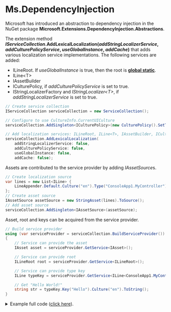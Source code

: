 # Ms.DependencyInjection
Microsoft has introduced an abstraction to dependency injection in the NuGet package **Microsoft.Extensions.DependencyInjection.Abstractions**.

The extension method **<i>IServiceCollection</i>.AddLexicalLocalization(*addStringLocalizerService*, *addCulturePolicyService*, *useGlobalInstance*, *addCache*)** 
that adds various localization service implementations. The following services are added:
* ILineRoot. If *useGlobalInstance* is true, then the root is **[global static](../ILineRoot#global-static-root)**.
* ILine&lt;T&gt;
* IAssetBuilder
* ICulturePolicy, if *addCulturePolicyService* is set to true.
* IStringLocalizerFactory and *IStringLocalizer&lt;T&gt;*, if *addStringLocalizerService* is set to true.


```csharp
// Create service collection
IServiceCollection serviceCollection = new ServiceCollection();

// Configure to use CultureInfo.CurrentUICulture
serviceCollection.AddSingleton<ICulturePolicy>(new CulturePolicy().SetToCurrentThreadUICulture().AsReadonly());            

// Add localization services: ILineRoot, ILine<T>, IAssetBuilder, ICulturePolicy
serviceCollection.AddLexicalLocalization(
    addStringLocalizerService: false,
    addCulturePolicyService: false,
    useGlobalInstance: false,
    addCache: false);
```

Assets are contributed to the service provider by adding *IAssetSource*s.

```csharp
// Create localization source
var lines = new List<ILine> {
    LineAppender.Default.Culture("en").Type("ConsoleApp1.MyController").Key("Hello").Format("Hello World!")
};
// Create asset source
IAssetSource assetSource = new StringAsset(lines).ToSource();
// Add asset source
serviceCollection.AddSingleton<IAssetSource>(assetSource);
```

Asset, root and keys can be acquired from the service provider.

```csharp
// Build service provider
using (var serviceProvider = serviceCollection.BuildServiceProvider())
{
    // Service can provide the asset
    IAsset asset = serviceProvider.GetService<IAsset>();

    // Service can provide root
    ILineRoot root = serviceProvider.GetService<ILineRoot>();

    // Service can provide type key
    ILine typeKey = serviceProvider.GetService<ILine<ConsoleApp1.MyController>>();

    // Get "Hello World!"
    string str = typeKey.Key("Hello").Culture("en").ToString();
}
```

<details><summary>Example full code (<u>click here</u>).</summary>
```csharp
using Lexical.Localization;
using Lexical.Localization.Asset;
using Microsoft.Extensions.DependencyInjection;
using System.Collections.Generic;

namespace docs
{
    public class Ms_DependencyInjection_Example1
    {
        public static void Main(string[] args)
        {
            // Create service collection
            IServiceCollection serviceCollection = new ServiceCollection();

            // Configure to use CultureInfo.CurrentUICulture
            serviceCollection.AddSingleton<ICulturePolicy>(new CulturePolicy().SetToCurrentThreadUICulture().AsReadonly());

            // Add localization services: ILineRoot, ILine<T>, IAssetBuilder
            serviceCollection.AddLexicalLocalization(
                addStringLocalizerService: false,
                addCulturePolicyService: false,
                useGlobalInstance: false,
                addCache: false);

            // Create localization source
            var lines = new List<ILine> { LineAppender.Default.Culture("en").Type("ConsoleApp1.MyController").Key("Hello").Format("Hello World!") };
            // Create asset source
            IAssetSource assetSource = new StringAsset(lines).ToSource();
            // Add asset source
            serviceCollection.AddSingleton<IAssetSource>(assetSource);

            // Build service provider
            using (var serviceProvider = serviceCollection.BuildServiceProvider())
            {
                // Service can provide the asset
                IAsset asset = serviceProvider.GetService<IAsset>();

                // Service can provide root
                ILineRoot root = serviceProvider.GetService<ILineRoot>();

                // Service can provide type key
                ILine typeKey = serviceProvider.GetService<ILine<ConsoleApp1.MyController>>();

                // Get "Hello World!"
                string str = typeKey.Key("Hello").Culture("en").ToString();
            }
        }
    }

}

```</details>

# String localizer
When the argument *addStringLocalizerService* is set to true, then the extension method adds implementations to  
services *IStringLocalizer&lt;T&gt;* and *IStringLocalizerFactory*.
# [Snippet](#tab/snippet-2)

```csharp
// Create service collection
IServiceCollection serviceCollection = new ServiceCollection();

// Configure to use CultureInfo.CurrentUICulture
serviceCollection.AddSingleton<ICulturePolicy>(new CulturePolicy().SetToCurrentThreadUICulture().AsReadonly());

// Add localization services: ILineRoot, ILine<T>, IAssetBuilder, 
//                            IStringLocalizer<T>, IStringLocalizerFactory
serviceCollection.AddLexicalLocalization(
    addStringLocalizerService: true,     // <- string localizer
    addCulturePolicyService: false,
    useGlobalInstance: false,
    addCache: false);

// Create localization source
var lines = new List<ILine> { LineAppender.Default.Culture("en").Type("ConsoleApp1.MyController").Key("Hello").Format("Hello World!") };
// Create asset source
IAssetSource assetSource = new StringAsset(lines).ToSource();
// Add asset source
serviceCollection.AddSingleton<IAssetSource>(assetSource);

// Build service provider
using (var serviceProvider = serviceCollection.BuildServiceProvider())
{
    // Get string localizer for class "ConsoleApp1.MyController".
    IStringLocalizer stringLocalizer 
        = serviceProvider.GetService<IStringLocalizer<ConsoleApp1.MyController>>();

    // Narrow scope down to "en" culture
    IStringLocalizer stringLocalizerScoped = stringLocalizer.WithCulture(CultureInfo.GetCultureInfo("en"));

    // Get "Hello World!"
    string str = stringLocalizerScoped.GetString("Hello");
}
```
# [Full Code](#tab/full-2)

```csharp
using Lexical.Localization;
using Lexical.Localization.Asset;
using Microsoft.Extensions.DependencyInjection;
using Microsoft.Extensions.Localization;
using System.Collections.Generic;
using System.Globalization;

namespace docs
{
    public class Ms_DependencyInjection_Example2
    {
        public static void Main(string[] args)
        {
            #region Snippet
            // Create service collection
            IServiceCollection serviceCollection = new ServiceCollection();

            // Configure to use CultureInfo.CurrentUICulture
            serviceCollection.AddSingleton<ICulturePolicy>(new CulturePolicy().SetToCurrentThreadUICulture().AsReadonly());

            // Add localization services: ILineRoot, ILine<T>, IAssetBuilder, 
            //                            IStringLocalizer<T>, IStringLocalizerFactory
            serviceCollection.AddLexicalLocalization(
                addStringLocalizerService: true,     // <- string localizer
                addCulturePolicyService: false,
                useGlobalInstance: false,
                addCache: false);

            // Create localization source
            var lines = new List<ILine> { LineAppender.Default.Culture("en").Type("ConsoleApp1.MyController").Key("Hello").Format("Hello World!") };
            // Create asset source
            IAssetSource assetSource = new StringAsset(lines).ToSource();
            // Add asset source
            serviceCollection.AddSingleton<IAssetSource>(assetSource);

            // Build service provider
            using (var serviceProvider = serviceCollection.BuildServiceProvider())
            {
                // Get string localizer for class "ConsoleApp1.MyController".
                IStringLocalizer stringLocalizer 
                    = serviceProvider.GetService<IStringLocalizer<ConsoleApp1.MyController>>();

                // Narrow scope down to "en" culture
                IStringLocalizer stringLocalizerScoped = stringLocalizer.WithCulture(CultureInfo.GetCultureInfo("en"));

                // Get "Hello World!"
                string str = stringLocalizerScoped.GetString("Hello");
            }
            #endregion Snippet
        }
    }

}

```
***

# Links
* [Microsoft.Extensions.DependencyInjection.Abstractions](https://github.com/aspnet/Extensions/tree/master/src/DependencyInjection/DI.Abstractions/src) ([NuGet](https://www.nuget.org/packages/Microsoft.Extensions.DependencyInjection.Abstractions/))
 * [IServiceCollection](https://github.com/aspnet/Extensions/blob/master/src/DependencyInjection/DI.Abstractions/src/IServiceCollection.cs)
* [Microsoft.Extensions.DependencyInjection](https://github.com/aspnet/Extensions/tree/master/src/DependencyInjection/DI/src) ([NuGet](https://www.nuget.org/packages/Microsoft.Extensions.DependencyInjection/))
* [Lexical.Localization](https://github.com/tagcode/Lexical.Localization/tree/master/Lexical.Localization) ([NuGet](https://www.nuget.org/packages/Lexical.Localization/))
 * [DependencyInjection](https://github.com/tagcode/Lexical.Localization/blob/master/Lexical.Localization/Ms.Extensions/DependencyInjection.cs)
